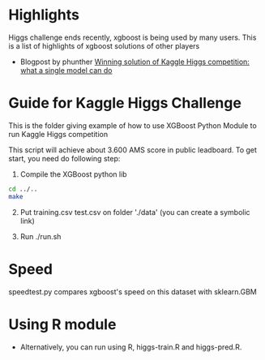 Highlights
=====
Higgs challenge ends recently, xgboost is being used by many users. This is a list of highlights of xgboost solutions of other players
* Blogpost by phunther [Winning solution of Kaggle Higgs competition: what a single model can do](http://no2147483647.wordpress.com/2014/09/17/winning-solution-of-kaggle-higgs-competition-what-a-single-model-can-do/)


Guide for Kaggle Higgs Challenge
=====

This is the folder giving example of how to use XGBoost Python Module  to run Kaggle Higgs competition

This script will achieve about 3.600 AMS score in public leadboard. To get start, you need do following step:

1. Compile the XGBoost python lib
```bash
cd ../..
make
```

2. Put training.csv test.csv on folder './data' (you can create a symbolic link)

3. Run ./run.sh

Speed
=====
speedtest.py compares xgboost's speed on this dataset with sklearn.GBM


Using R module
=====
* Alternatively, you can run using R, higgs-train.R and higgs-pred.R. 

